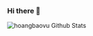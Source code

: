 ### Hi there 👋

<!--
**anhquoctran/anhquoctran** is a ✨ _special_ ✨ repository because its `README.md` (this file) appears on your GitHub profile.

Here are some ideas to get you started:

- 🔭 I’m currently working on ...
- 🌱 I’m currently learning ...
- 👯 I’m looking to collaborate on ...
- 🤔 I’m looking for help with ...
- 💬 Ask me about ...
- 📫 How to reach me: ...
- 😄 Pronouns: ...
- ⚡ Fun fact: ...
-->

![hoangbaovu Github Stats](https://github-readme-stats.vercel.app/api?username=anhquoctran&show_icons=true&title_color=fff&icon_color=79ff97&text_color=#000&bg_color=#fafbfc)

